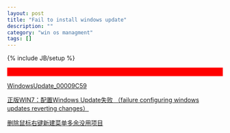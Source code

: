 ```yaml
---
layout: post
title: "Fail to install windows update"
description: ""
category: "win os managment"
tags: []
---
```

{% include JB/setup %}

<marquee bgcolor="red"  behavior=left scroll amount=5> <font color="red">插入几行代码用tab或者四个空格</marquee> </font>

[WindowsUpdate_00009C59](http://answers.microsoft.com/zh-hans/ie/forum/ie9-windows_7/windowsupdate00009c59-windowsupdatedt000/9959c0d6-4caa-494d-a2bc-40b795b08d9e)  

[正版WIN7：配置Windows Update失败 （failure configuring windows updates reverting changes）](https://lesca.me/archives/failure-configuring-windows-updates-reverting-changes.html)


[删除鼠标右键新建菜单多余没用项目](http://www.ittribalwo.com/article/376.html)
